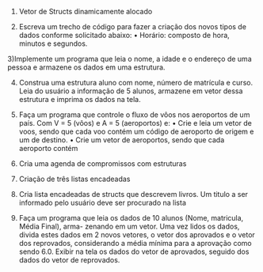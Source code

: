 1) Vetor de Structs dinamicamente alocado

2) Escreva um trecho de código para fazer a criação dos novos tipos de dados conforme
solicitado abaixo:
• Horário: composto de hora, minutos e segundos.

3)Implemente um programa que leia o nome, a idade e o endereço de uma pessoa e
armazene os dados em uma estrutura.

4) Construa uma estrutura aluno com nome, número de matrı́cula e curso. Leia do usuário
a informação de 5 alunos, armazene em vetor dessa estrutura e imprima os dados na
tela.

5) Faça um programa que controle o fluxo de vôos nos aeroportos de um paı́s. Com V = 5
(vôos) e A = 5 (aeroportos) e:
• Crie e leia um vetor de voos, sendo que cada voo contém um código de aeroporto
de origem e um de destino.
• Crie um vetor de aeroportos, sendo que cada aeroporto contém

6) Cria uma agenda de compromissos com estruturas

7) Criação de três listas encadeadas

8) Cria lista encadeadas de structs que descrevem livros. Um titulo a ser informado pelo usuário deve ser procurado na lista

9) Faça um programa que leia os dados de 10 alunos (Nome, matricula, Média Final), arma-
zenando em um vetor. Uma vez lidos os dados, divida estes dados em 2 novos vetores,
o vetor dos aprovados e o vetor dos reprovados, considerando a média mı́nima para a
aprovação como sendo 6.0. Exibir na tela os dados do vetor de aprovados, seguido dos
dados do vetor de reprovados.
